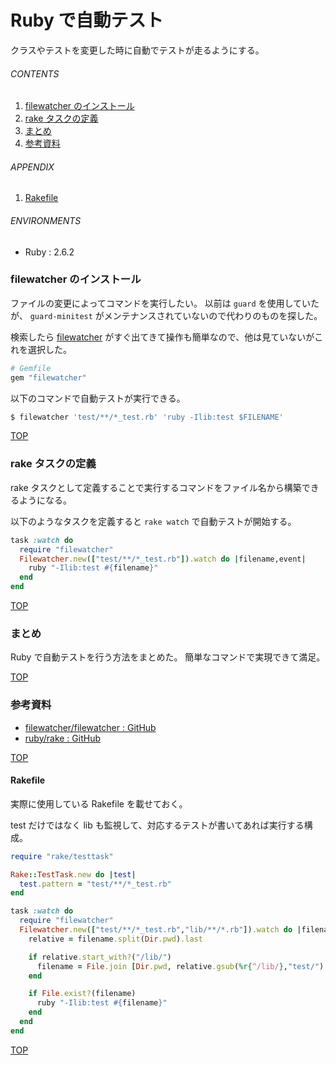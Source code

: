 # Ruby で自動テスト
<a id="top"></a>

クラスやテストを変更した時に自動でテストが走るようにする。

###### CONTENTS

1. [filewatcher のインストール](#install-filewatcher)
1. [rake タスクの定義](#define-rake-task)
1. [まとめ](#postscript)
1. [参考資料](#reference)

###### APPENDIX

1. [Rakefile](#example-rakefile)


###### ENVIRONMENTS

- Ruby : 2.6.2


<a id="install-filewatcher"></a>
### filewatcher のインストール

ファイルの変更によってコマンドを実行したい。
以前は `guard` を使用していたが、 `guard-minitest` がメンテナンスされていないので代わりのものを探した。

検索したら [filewatcher](https://github.com/filewatcher/filewatcher) がすぐ出てきて操作も簡単なので、他は見ていないがこれを選択した。

```ruby
# Gemfile
gem "filewatcher"
```

以下のコマンドで自動テストが実行できる。

```bash
$ filewatcher 'test/**/*_test.rb' 'ruby -Ilib:test $FILENAME'
```


[TOP](#top)
<a id="define-rake-task"></a>
### rake タスクの定義

rake タスクとして定義することで実行するコマンドをファイル名から構築できるようになる。

以下のようなタスクを定義すると `rake watch` で自動テストが開始する。

```ruby
task :watch do
  require "filewatcher"
  Filewatcher.new(["test/**/*_test.rb"]).watch do |filename,event|
    ruby "-Ilib:test #{filename}"
  end
end
```


[TOP](#top)
<a id="postscript"></a>
### まとめ

Ruby で自動テストを行う方法をまとめた。
簡単なコマンドで実現できて満足。


[TOP](#top)
<a id="reference"></a>
### 参考資料

- [filewatcher/filewatcher : GitHub](https://github.com/filewatcher/filewatcher)
- [ruby/rake : GitHub](https://github.com/ruby/rake)


[TOP](#top)
<a id="example-rakefile"></a>
#### Rakefile

実際に使用している Rakefile を載せておく。

test だけではなく lib も監視して、対応するテストが書いてあれば実行する構成。

```ruby
require "rake/testtask"

Rake::TestTask.new do |test|
  test.pattern = "test/**/*_test.rb"
end

task :watch do
  require "filewatcher"
  Filewatcher.new(["test/**/*_test.rb","lib/**/*.rb"]).watch do |filename,event|
    relative = filename.split(Dir.pwd).last

    if relative.start_with?("/lib/")
      filename = File.join [Dir.pwd, relative.gsub(%r{^/lib/},"test/").gsub(%r{\.rb},"_test.rb")]
    end

    if File.exist?(filename)
      ruby "-Ilib:test #{filename}"
    end
  end
end
```


[TOP](#top)
